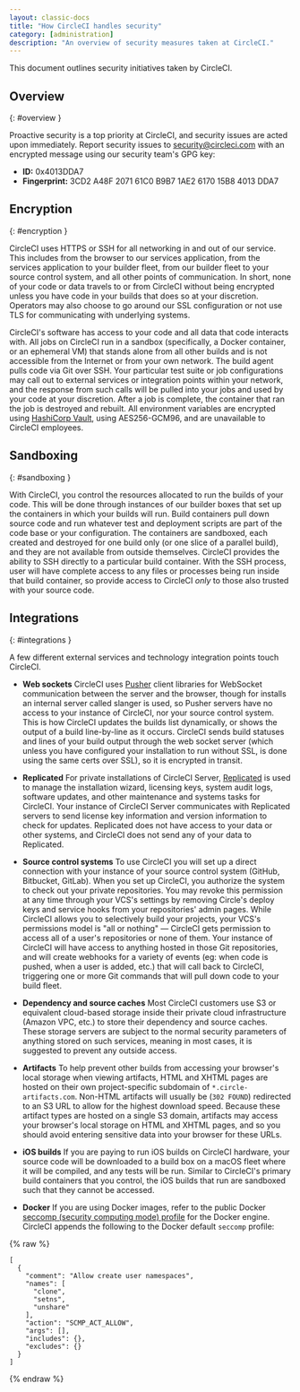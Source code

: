 ```yaml
---
layout: classic-docs
title: "How CircleCI handles security"
category: [administration]
description: "An overview of security measures taken at CircleCI."
--- 
```


This document outlines security initiatives taken by CircleCI.

## Overview
{: #overview }

Proactive security is a top priority at CircleCI, and security issues are acted upon immediately. Report security issues to <security@circleci.com> with an encrypted message using our security team's GPG key:
- **ID:** 0x4013DDA7
- **Fingerprint:** 3CD2 A48F 2071 61C0 B9B7 1AE2 6170 15B8 4013 DDA7

## Encryption
{: #encryption }

CircleCI uses HTTPS or SSH for all networking in and out of our service. This includes from the browser to our services application, from the services application to your builder fleet, from our builder fleet to your source control system, and all other points of communication. In short, none of your code or data travels to or from CircleCI without being encrypted unless you have code in your builds that does so at your discretion. Operators may also choose to go around our SSL configuration or not use TLS for communicating with underlying systems.

CircleCI's software has access to your code and all data that code interacts with. All jobs on CircleCI run in a sandbox (specifically, a Docker container, or an ephemeral VM) that stands alone from all other builds and is not accessible from the Internet or from your own network. The build agent pulls code via Git over SSH. Your particular test suite or job configurations may call out to external services or integration points within your network, and the response from such calls will be pulled into your jobs and used by your code at your discretion. After a job is complete, the container that ran the job is destroyed and rebuilt. All environment variables are encrypted using [HashiCorp Vault](https://www.vaultproject.io/), using AES256-GCM96, and are unavailable to CircleCI employees.

## Sandboxing
{: #sandboxing }

With CircleCI, you control the resources allocated to run the builds of your code. This will be done through instances of our builder boxes that set up the containers in which your builds will run. Build containers pull down source code and run whatever test and deployment scripts are part of the code base or your configuration. The containers are sandboxed, each created and destroyed for one build only (or one slice of a parallel build), and they are not available from outside themselves. CircleCI provides the ability to SSH directly to a particular build container. With the SSH process, user will have complete access to any files or processes being run inside that build container, so provide access to CircleCI _only_ to those also trusted with your source code.

## Integrations
{: #integrations }

A few different external services and technology integration points touch CircleCI.

- **Web sockets** CircleCI uses [Pusher](https://pusher.com/) client libraries for WebSocket communication between the server and the browser, though for installs an internal server called slanger is used, so Pusher servers have no access to your instance of CircleCI, nor your source control system. This is how CircleCI updates the builds list dynamically, or shows the output of a build line-by-line as it occurs. CircleCI sends build statuses and lines of your build output through the web socket server (which unless you have configured your installation to run without SSL, is done using the same certs over SSL), so it is encrypted in transit.

- **Replicated** For private installations of CircleCI Server, [Replicated](http://www.replicated.com/) is used to manage the installation wizard, licensing keys, system audit logs, software updates, and other maintenance and systems tasks for CircleCI. Your instance of CircleCI Server communicates with Replicated servers to send license key information and version information to check for updates. Replicated does not have access to your data or other systems, and CircleCI does not send any of your data to Replicated.

- **Source control systems** To use CircleCI you will set up a direct connection with your instance of your source control system (GitHub, Bitbucket, GitLab). When you set up CircleCI, you authorize the system to check out your private repositories. You may revoke this permission at any time through your VCS's settings by removing Circle's deploy keys and service hooks from your repositories' admin pages. While CircleCI allows you to selectively build your projects, your VCS's permissions model is "all or nothing" — CircleCI gets permission to access all of a user's repositories or none of them. Your instance of CircleCI will have access to anything hosted in those Git repositories, and will create webhooks for a variety of events (eg: when code is pushed, when a user is added, etc.) that will call back to CircleCI, triggering one or more Git commands that will pull down code to your build fleet.

- **Dependency and source caches** Most CircleCI customers use S3 or equivalent cloud-based storage inside their private cloud infrastructure (Amazon VPC, etc.) to store their dependency and source caches. These storage servers are subject to the normal security parameters of anything stored on such services, meaning in most cases, it is suggested to prevent any outside access.

- **Artifacts** To help prevent other builds from accessing your browser's local storage when viewing artifacts, HTML and XHTML pages are hosted on their own project-specific subdomain of `*.circle-artifacts.com`. Non-HTML artifacts will usually be (`302 FOUND`) redirected to an S3 URL to allow for the highest download speed. Because these artifact types are hosted on a single S3 domain, artifacts may access your browser's local storage on HTML and XHTML pages, and so you should avoid entering sensitive data into your browser for these URLs.

- **iOS builds** If you are paying to run iOS builds on CircleCI hardware, your source code will be downloaded to a build box on a macOS fleet where it will be compiled, and any tests will be run. Similar to CircleCI's primary build containers that you control, the iOS builds that run are sandboxed such that they cannot be accessed.

- **Docker** If you are using Docker images, refer to the public Docker [seccomp (security computing mode) profile](https://github.com/docker/engine/blob/e76380b67bcdeb289af66ec5d6412ea85063fc04/profiles/seccomp/default.json) for the Docker engine. CircleCI appends the following to the Docker default `seccomp` profile:

{% raw %}
```
[
  {
    "comment": "Allow create user namespaces",
    "names": [
      "clone",
      "setns",
      "unshare"
    ],
    "action": "SCMP_ACT_ALLOW",
    "args": [],
    "includes": {},
    "excludes": {}
  }
]
```
{% endraw %}
